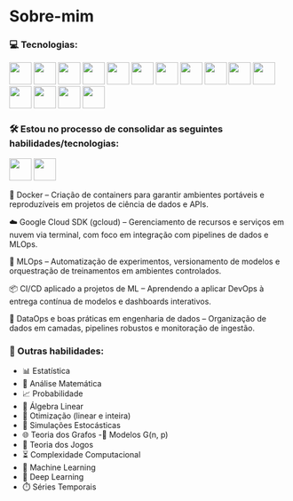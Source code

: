 # Sobre-mim
### 💻 Tecnologias:

<p align="left">
  

<p align="left">
  <!-- Python -->
  <img src="https://cdn.jsdelivr.net/gh/devicons/devicon/icons/python/python-original.svg" width="40"/>

  <!-- Jupyter Notebook -->
  <img src="https://cdn.jsdelivr.net/gh/devicons/devicon/icons/jupyter/jupyter-original.svg" width="40"/>

  <!-- VSCode -->
  <img src="https://cdn.jsdelivr.net/gh/devicons/devicon/icons/vscode/vscode-original.svg" width="40"/>

  <!-- GitHub -->
  <img src="https://cdn.jsdelivr.net/gh/devicons/devicon/icons/github/github-original.svg" width="40"/>

  <!-- PostgreSQL -->
  <img src="https://cdn.jsdelivr.net/gh/devicons/devicon/icons/postgresql/postgresql-original.svg" width="40"/>

  <!-- SQL Server -->
  <img src="https://img.icons8.com/color/48/microsoft-sql-server.png" width="40"/>

  <!-- SQL genérico -->
  <img src="https://img.icons8.com/ios-filled/50/000000/sql.png" width="40"/>

  <!-- Power BI -->
  <img src="https://img.icons8.com/color/48/power-bi.png" width="40"/>

  <!-- PyTorch -->
  <img src="https://cdn.jsdelivr.net/gh/devicons/devicon/icons/pytorch/pytorch-original.svg" width="40"/>

  <!-- Keras -->
  <img src="https://cdn.jsdelivr.net/gh/devicons/devicon/icons/keras/keras-original.svg" width="40"/>

  <!-- AWS -->
  <img src="https://cdn.jsdelivr.net/gh/devicons/devicon/icons/amazonwebservices/amazonwebservices-original.svg" width="40"/>

  <!-- Bash / Shell -->
  <img src="https://cdn.jsdelivr.net/gh/devicons/devicon/icons/bash/bash-original.svg" width="40"/>

  <!-- Flask -->
  <img src="https://cdn.jsdelivr.net/gh/devicons/devicon/icons/flask/flask-original.svg" width="40"/>

  <!-- R -->
  <img src="https://cdn.jsdelivr.net/gh/devicons/devicon/icons/r/r-original.svg" width="40"/>

  <!-- AWS (via Icons8) -->
 <img src="https://img.icons8.com/color/48/amazon-web-services.png" width="40"/>
</p>


### 🛠️ Estou no processo de consolidar as seguintes habilidades/tecnologias:
<p align="left"> <!-- Docker --> <img src="https://cdn.jsdelivr.net/gh/devicons/devicon/icons/docker/docker-original.svg" width="40"/> <!-- Google Cloud SDK --> <img src="https://cdn.jsdelivr.net/gh/devicons/devicon/icons/googlecloud/googlecloud-original.svg" width="40"/> </p>

🐳 Docker – Criação de containers para garantir ambientes portáveis e reproduzíveis em projetos de ciência de dados e APIs.

☁️ Google Cloud SDK (gcloud) – Gerenciamento de recursos e serviços em nuvem via terminal, com foco em integração com pipelines de dados e MLOps.

🧪 MLOps – Automatização de experimentos, versionamento de modelos e orquestração de treinamentos em ambientes controlados.

📦 CI/CD aplicado a projetos de ML – Aprendendo a aplicar DevOps à entrega contínua de modelos e dashboards interativos.

📁 DataOps e boas práticas em engenharia de dados – Organização de dados em camadas, pipelines robustos e monitoração de ingestão.

### 🧠 Outras habilidades:

- 📊 Estatística
- 📐 Análise Matemática
- 📈 Probabilidade
- 🔢 Álgebra Linear
- 🧮 Otimização (linear e inteira)
- 🧪 Simulações Estocásticas
- 🌐 Teoria dos Grafos
-📎 Modelos G(n, p)
- 🎲 Teoria dos Jogos
- ⏳ Complexidade Computacional
- 🧠 Machine Learning
- 🧬 Deep Learning
- ⏱️ Séries Temporais




